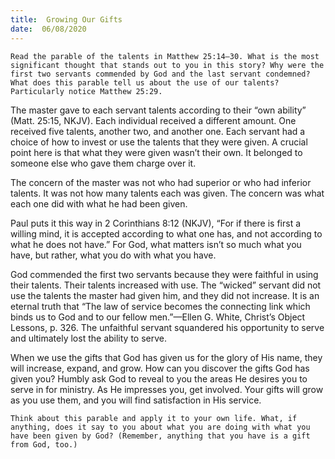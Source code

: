 ```yaml
---
title:  Growing Our Gifts
date:  06/08/2020
---
```


`Read the parable of the talents in Matthew 25:14–30. What is the most significant thought that stands out to you in this story? Why were the first two servants commended by God and the last servant condemned? What does this parable tell us about the use of our talents? Particularly notice Matthew 25:29.`

The master gave to each servant talents according to their “own ability” (Matt. 25:15, NKJV). Each individual received a different amount. One received five talents, another two, and another one. Each servant had a choice of how to invest or use the talents that they were given. A crucial point here is that what they were given wasn’t their own. It belonged to someone else who gave them charge over it.

The concern of the master was not who had superior or who had inferior talents. It was not how many talents each was given. The concern was what each one did with what he had been given.

Paul puts it this way in 2 Corinthians 8:12 (NKJV), “For if there is first a willing mind, it is accepted according to what one has, and not according to what he does not have.” For God, what matters isn’t so much what you have, but rather, what you do with what you have.

God commended the first two servants because they were faithful in using their talents. Their talents increased with use. The “wicked” servant did not use the talents the master had given him, and they did not increase. It is an eternal truth that “The law of service becomes the connecting link which binds us to God and to our fellow men.”—Ellen G. White, Christ’s Object Lessons, p. 326. The unfaithful servant squandered his opportunity to serve and ultimately lost the ability to serve.

When we use the gifts that God has given us for the glory of His name, they will increase, expand, and grow. How can you discover the gifts God has given you? Humbly ask God to reveal to you the areas He desires you to serve in for ministry. As He impresses you, get involved. Your gifts will grow as you use them, and you will find satisfaction in His service.

`Think about this parable and apply it to your own life. What, if anything, does it say to you about what you are doing with what you have been given by God? (Remember, anything that you have is a gift from God, too.)`